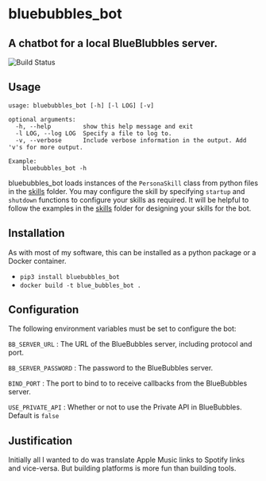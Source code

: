 # bluebubbles_bot

## A chatbot for a local BlueBlubbles server.

![Build Status](https://jenkins.cronocide.net/job/git.cronocide.net/job/bluebubbles-bot/job/master/badge/icon?subject=Jenkins%20Build)

## Usage

```
usage: bluebubbles_bot [-h] [-l LOG] [-v]

optional arguments:
  -h, --help         show this help message and exit
  -l LOG, --log LOG  Specify a file to log to.
  -v, --verbose      Include verbose information in the output. Add 'v's for more output.

Example:
	bluebubbles_bot -h
```

bluebubbles_bot loads instances of the `PersonaSkill` class from python files in the [skills](persona/skills) folder.
You may configure the skill by specifying `startup` and `shutdown` functions to configure your skills as required.
It will be helpful to follow the examples in the [skills](persona/skills) folder for designing your skills for the bot.

## Installation

As with most of my software, this can be installed as a python package or a Docker container.

- `pip3 install bluebubbles_bot`
- `docker build -t blue_bubbles_bot .`

## Configuration

The following environment variables must be set to configure the bot:

`BB_SERVER_URL` : The URL of the BlueBubbles server, including protocol and port.

`BB_SERVER_PASSWORD` : The password to the BlueBubbles server.

`BIND_PORT` : The port to bind to to receive callbacks from the BlueBubbles server.

`USE_PRIVATE_API` : Whether or not to use the Private API in BlueBubbles. Default is `false`

## Justification

Initially all I wanted to do was translate Apple Music links to Spotify links and vice-versa. But building platforms is more fun than building tools.
